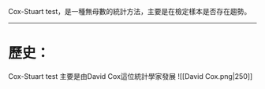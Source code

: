 Cox-Stuart test，是一種無母數的統計方法，主要是在檢定樣本是否存在趨勢。
- - -
# 歷史：
Cox-Stuart test 主要是由David Cox這位統計學家發展
![[David Cox.png|250]]